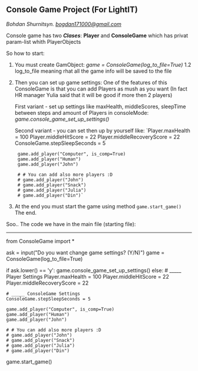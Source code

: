 ## Console Game Project (For LightIT)
*Bohdan Shurnitsyn. bogdan171000@gmail.com*

Console game has two ***Clases***: **Player** and **ConsoleGame** which has privat param-list whith PlayerObjects

So how to start:
1. You must create GamObject: *game = ConsoleGame(log_to_file=True)*
1.2 log_to_file meaning rhat all the game info will be saved to the file

2. Then you can set up game settings:
	One of the features of this ConsoleGame is that you can add Players as mush as you want 
	(In fact HR manager Yulia said that it will be good if more then 2 players)
	
	First variant - set up settings like maxHealth, middleScores, sleepTime between steps and amount of Players in consoleMode:
		*game.console_game_set_up_settings()*
		
	Second variant - you can set then up by yourself like:
		`Player.maxHealth = 100
    	Player.middleHitScore = 22
    	Player.middleRecoveryScore = 22
    	ConsoleGame.stepSleepSeconds = 5
		
		game.add_player("Computer", is_comp=True)
    	game.add_player("Human")
    	game.add_player("John")
		
		# # You can add also more players :D
    	# game.add_player("John")
    	# game.add_player("Snack")
    	# game.add_player("Julia")
    	# game.add_player("Din")`
		
3. At the end you must start the game using method `game.start_game()`
The end.


Soo.. The code we have in the main file (starting file):

________________________

from ConsoleGame import *

ask = input("Do you want change game settings? (Y/N)")
game = ConsoleGame(log_to_file=True)

if ask.lower() == 'y':
    game.console_game_set_up_settings()
else:
    # _____ Player Settings
    Player.maxHealth = 100
    Player.middleHitScore = 22
    Player.middleRecoveryScore = 22

    # _____ ConsoleGame Settings
    ConsoleGame.stepSleepSeconds = 5

    game.add_player("Computer", is_comp=True)
    game.add_player("Human")
    game.add_player("John")

    # # You can add also more players :D
    # game.add_player("John")
    # game.add_player("Snack")
    # game.add_player("Julia")
    # game.add_player("Din")

game.start_game()


	
	
		
		


